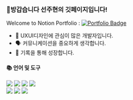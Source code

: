 ### 👋방갑습니다 선주현의 깃페이지입니다!
Welcome to Notion Portfolio : <a href="https://sunjuhyeon.notion.site/juhyeon-Sun-ae947db426224682935ee15e4bfe4cc6?pvs=4" rel="nofollow"><img src="https://camo.githubusercontent.com/7b52987348ec07a88dfcf2604277007919a82e7e9ee1577dba51b3b5e4c6c273/68747470733a2f2f696d672e736869656c64732e696f2f62616467652f506f7274666f6c696f2d6666666666663f7374796c653d666c61742d737175617265266c6f676f3d4e6f74696f6e266c6f676f436f6c6f723d626c61636b266c696e6b3d68747470733a2f2f7777772e6e6f74696f6e2e736f2f47656f6e2d4c65652d3061326561643830376563323437393162356637356135643039373466636138" alt="Portfolio Badge" data-canonical-src="https://img.shields.io/badge/Portfolio-ffffff?style=flat-square&amp;logo=Notion&amp;logoColor=black&amp;link=https://www.notion.so/sunjuhyeon/juhyeon-Sun-ae947db426224682935ee15e4bfe4cc6" style="max-width: 100%;"></a>
<br/>
<ul>
  <li> 🌈 UXUI디자인에 관심이 많은 개발자입니다.</li>
  <li> 🗣️ 커뮤니케이션을 중요하게 생각합니다.</li>
  <li> 📖 기록을 통해 성장합니다.</li>
</ul>
<div style="margin-top=10px"><h4>📚 언어 및 도구</h1></div>
<p>
<img src="https://img.shields.io/badge/javascript-F7DF1E?style=flat-square&logo=javascript&logoColor=white"/>
<img src="https://img.shields.io/badge/react-61DAFB?style=flat-square&logo=react&logoColor=white"/>
<img src="https://img.shields.io/badge/vue-4FC08D?style=flat-square&logo=vuedotjs&logoColor=white"/>
<img src="https://img.shields.io/badge/scss-CC6699?style=flat-square&logo=sass&logoColor=white"/><br/>
<img src="https://img.shields.io/badge/node-339933?style=flat-square&logo=nodedotjs&logoColor=white"/>
<img src="https://img.shields.io/badge/express-000000?style=flat-square&logo=express&logoColor=white"/>
<img src="https://img.shields.io/badge/mysql-4479A1?style=flat-square&logo=mysql&logoColor=white"/>
</p>
<!--
**Sunjuhyeon/Sunjuhyeon** is a ✨ _special_ ✨ repository because its `README.md` (this file) appears on your GitHub profile.

Here are some ideas to get you started:

- 🔭 I’m currently working on ...
- 🌱 I’m currently learning ...
- 👯 I’m looking to collaborate on ...
- 🤔 I’m looking for help with ...
- 💬 Ask me about ...
- 📫 How to reach me: ...
- 😄 Pronouns: ...
- ⚡ Fun fact: ...
-->
